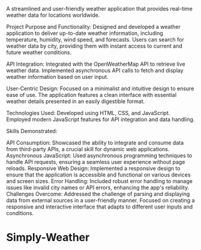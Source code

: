 A streamlined and user-friendly weather application that provides real-time weather data for locations worldwide.

Project Purpose and Functionality: Designed and developed a weather application to deliver up-to-date weather information, including temperature, humidity, wind speed, and forecasts. Users can search for weather data by city, providing them with instant access to current and future weather conditions.

API Integration: Integrated with the OpenWeatherMap API to retrieve live weather data. Implemented asynchronous API calls to fetch and display weather information based on user input.

User-Centric Design: Focused on a minimalist and intuitive design to ensure ease of use. The application features a clean interface with essential weather details presented in an easily digestible format.

Technologies Used: Developed using HTML, CSS, and JavaScript. Employed modern JavaScript features for API integration and data handling.

Skills Demonstrated:

API Consumption: Showcased the ability to integrate and consume data from third-party APIs, a crucial skill for dynamic web applications.
Asynchronous JavaScript: Used asynchronous programming techniques to handle API requests, ensuring a seamless user experience without page reloads.
Responsive Web Design: Implemented a responsive design to ensure that the application is accessible and functional on various devices and screen sizes.
Error Handling: Included robust error handling to manage issues like invalid city names or API errors, enhancing the app's reliability.
Challenges Overcome: Addressed the challenge of parsing and displaying data from external sources in a user-friendly manner. Focused on creating a responsive and interactive interface that adapts to different user inputs and conditions.

# Simply-Weather
